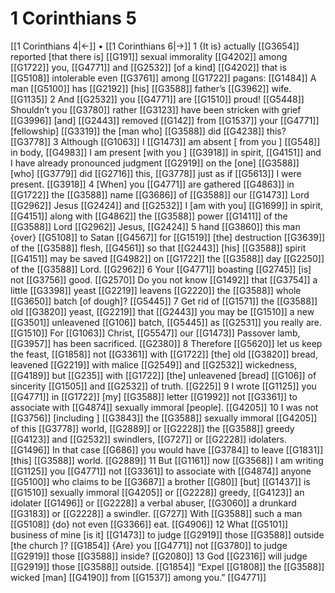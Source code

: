 # 1 Corinthians 5
[[1 Corinthians 4|←]] • [[1 Corinthians 6|→]]
1 {It is} actually [[G3654]] reported [that there is] [[G191]] sexual immorality [[G4202]] among [[G1722]] you, [[G4771]] and [[G2532]] [of a kind] [[G4202]] that is [[G5108]] intolerable even [[G3761]] among [[G1722]] pagans: [[G1484]] A man [[G5100]] has [[G2192]] [his] [[G3588]] father’s [[G3962]] wife. [[G1135]] 
2 And [[G2532]] you [[G4771]] are [[G1510]] proud! [[G5448]] Shouldn’t you [[G3780]] rather [[G3123]] have been stricken with grief [[G3996]] [and] [[G2443]] removed [[G142]] from [[G1537]] your [[G4771]] [fellowship] [[G3319]] the [man who] [[G3588]] did [[G4238]] this? [[G3778]] 
3 Although [[G1063]] I [[G1473]] am absent [ from you ] [[G548]] in body, [[G4983]] I am present [with you ] [[G3918]] in spirit, [[G4151]] and I have already pronounced judgment [[G2919]] on the [one] [[G3588]] [who] [[G3779]] did [[G2716]] this, [[G3778]] just as if [[G5613]] I were present. [[G3918]] 
4 [When] you [[G4771]] are gathered [[G4863]] in [[G1722]] the [[G3588]] name [[G3686]] of [[G3588]] our [[G1473]] Lord [[G2962]] Jesus [[G2424]] and [[G2532]] I [am with you] [[G1699]] in spirit, [[G4151]] along with [[G4862]] the [[G3588]] power [[G1411]] of the [[G3588]] Lord [[G2962]] Jesus, [[G2424]] 
5 hand [[G3860]] this man {over} [[G5108]] to Satan [[G4567]] for [[G1519]] [the] destruction [[G3639]] of the [[G3588]] flesh, [[G4561]] so that [[G2443]] [his] [[G3588]] spirit [[G4151]] may be saved [[G4982]] on [[G1722]] the [[G3588]] day [[G2250]] of the [[G3588]] Lord. [[G2962]] 
6 Your [[G4771]] boasting [[G2745]] [is] not [[G3756]] good. [[G2570]] Do you not know [[G1492]] that [[G3754]] a little [[G3398]] yeast [[G2219]] leavens [[G2220]] the [[G3588]] whole [[G3650]] batch [of dough]? [[G5445]] 
7 Get rid of [[G1571]] the [[G3588]] old [[G3820]] yeast, [[G2219]] that [[G2443]] you may be [[G1510]] a new [[G3501]] unleavened [[G106]] batch, [[G5445]] as [[G2531]] you really are. [[G1510]] For [[G1063]] Christ, [[G5547]] our [[G1473]] Passover lamb, [[G3957]] has been sacrificed. [[G2380]] 
8 Therefore [[G5620]] let us keep the feast, [[G1858]] not [[G3361]] with [[G1722]] [the] old [[G3820]] bread, leavened [[G2219]] with malice [[G2549]] and [[G2532]] wickedness, [[G4189]] but [[G235]] with [[G1722]] [the] unleavened [bread] [[G106]] of sincerity [[G1505]] and [[G2532]] of truth. [[G225]] 
9 I wrote [[G1125]] you [[G4771]] in [[G1722]] [my] [[G3588]] letter [[G1992]] not [[G3361]] to associate with [[G4874]] sexually immoral [people]. [[G4205]] 
10 I was not [[G3756]] [including ] [[G3843]] the [[G3588]] sexually immoral [[G4205]] of this [[G3778]] world, [[G2889]] or [[G2228]] the [[G3588]] greedy [[G4123]] and [[G2532]] swindlers, [[G727]] or [[G2228]] idolaters. [[G1496]] In that case [[G686]] you would have [[G3784]] to leave [[G1831]] [this] [[G3588]] world. [[G2889]] 
11 But [[G1161]] now [[G3568]] I am writing [[G1125]] you [[G4771]] not [[G3361]] to associate with [[G4874]] anyone [[G5100]] who claims to be [[G3687]] a brother [[G80]] [but] [[G1437]] is [[G1510]] sexually immoral [[G4205]] or [[G2228]] greedy, [[G4123]] an idolater [[G1496]] or [[G2228]] a verbal abuser, [[G3060]] a drunkard [[G3183]] or [[G2228]] a swindler. [[G727]] With [[G3588]] such a man [[G5108]] {do} not even [[G3366]] eat. [[G4906]] 
12 What [[G5101]] business of mine [is it] [[G1473]] to judge [[G2919]] those [[G3588]] outside [the church ]? [[G1854]] {Are} you [[G4771]] not [[G3780]] to judge [[G2919]] those [[G3588]] inside? [[G2080]] 
13 God [[G2316]] will judge [[G2919]] those [[G3588]] outside. [[G1854]] “Expel [[G1808]] the [[G3588]] wicked [man] [[G4190]] from [[G1537]] among you.” [[G4771]] 
